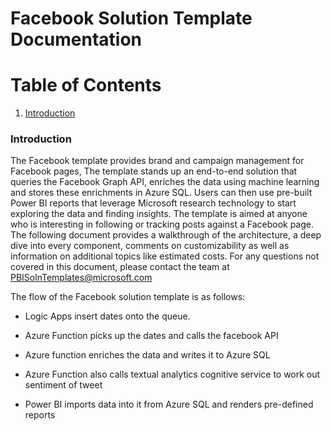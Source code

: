 Facebook Solution Template Documentation
===========================================================

# Table of Contents
1. [Introduction](#introduction)


### Introduction

The Facebook template provides brand and campaign management for Facebook pages, The template stands up an end-to-end solution that queries the Facebook Graph API, enriches the data using machine learning and stores these enrichments in Azure SQL. Users can then use pre-built Power BI reports that leverage Microsoft research technology to start exploring the data and finding insights.
The template is aimed at anyone who is interesting in following or tracking posts against a Facebook page.
The following document provides a walkthrough of the architecture, a deep dive into every component, comments on customizability as well as information on additional topics like estimated costs. For any questions not covered in this document, please contact the team at <PBISolnTemplates@microsoft.com>


The flow of the Facebook solution template is as follows:

-   Logic Apps insert dates onto the queue.

-   Azure Function picks up the dates and calls the facebook API

-   Azure function enriches the data and writes it to Azure SQL

-   Azure Function also calls textual analytics cognitive service to work out sentiment of tweet

-   Power BI imports data into it from Azure SQL and renders pre-defined reports
